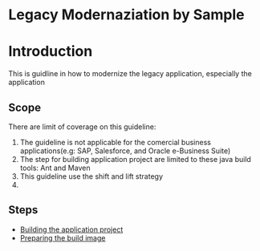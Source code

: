 # Legacy Modernaziation by Sample
# Introduction
This is guidline in how to modernize the legacy application, especially the application

## Scope
There are limit of coverage on this guideline:
<ol>
   <li>The guideline is not applicable for the comercial business applications(e.g: SAP, Salesforce, and Oracle e-Business Suite)</li>
   <li>The step for building application project are limited to these java build tools: Ant and Maven</li>
   <li>This guideline use the shift and lift strategy<li>
</ol>

## Steps
- [Building the application project](application-project-build.md)
- [Preparing the build image](./application-image-preparation.md)